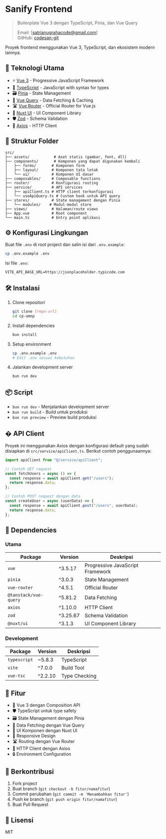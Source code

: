 # Sanify Frontend

> Boilerplate Vue 3 dengan TypeScript, Pinia, dan Vue Query
>
> Email: [satrianugrahacode@gmail.com]  
> GitHub: [codesan-git](https://github.com/codesan-git)

Proyek frontend menggunakan Vue 3, TypeScript, dan ekosistem modern lainnya.

## 🚀 Teknologi Utama

- ⚡ [Vue 3](https://vuejs.org/) - Progressive JavaScript Framework
- 🎨 [TypeScript](https://www.typescriptlang.org/) - JavaScript with syntax for types
- 🗃️ [Pinia](https://pinia.vuejs.org/) - State Management
- 🔄 [Vue Query](https://tanstack.com/query/latest) - Data Fetching & Caching
- 🛣️ [Vue Router](https://router.vuejs.org/) - Official Router for Vue.js
- 🎨 [Nuxt UI](https://ui.nuxt.com/) - UI Component Library
- 🛡️ [Zod](https://zod.dev/) - Schema Validation
- 📡 [Axios](https://axios-http.com/) - HTTP Client

## 📁 Struktur Folder

```
src/
├── assets/           # Aset statis (gambar, font, dll)
├── components/       # Komponen yang dapat digunakan kembali
│   ├── forms/       # Komponen form
│   ├── layout/      # Komponen tata letak
│   └── ui/          # Komponen UI dasar
├── composables/     # Composable functions
├── router/          # Konfigurasi routing
├── service/         # API services
│   ├── apiClient.ts # HTTP client terkonfigurasi
│   └── useApiQuery.ts # Custom hook untuk API query
├── stores/          # State management dengan Pinia
│   └── modules/    # Modul-modul store
├── views/           # Halaman/route views
├── App.vue          # Root component
└── main.ts          # Entry point aplikasi
```

## ⚙️ Konfigurasi Lingkungan

Buat file `.env` di root project dan salin isi dari `.env.example`:

```bash
cp .env.example .env
```

Isi file `.env`:

```env
VITE_API_BASE_URL=https://jsonplaceholder.typicode.com
```

## 🛠️ Instalasi

1. Clone repositori

   ```bash
   git clone [repo-url]
   cd cp-umnp
   ```

2. Install dependencies

   ```bash
   bun install
   ```

3. Setup environment

   ```bash
   cp .env.example .env
   # Edit .env sesuai kebutuhan
   ```

4. Jalankan development server
   ```bash
   bun run dev
   ```

## 📦 Script

- `bun run dev` - Menjalankan development server
- `bun run build` - Build untuk produksi
- `bun run preview` - Preview build produksi

## � API Client

Proyek ini menggunakan Axios dengan konfigurasi default yang sudah disiapkan di `src/service/apiClient.ts`. Berikut contoh penggunaannya:

```typescript
import apiClient from "@/service/apiClient";

// Contoh GET request
const fetchUsers = async () => {
  const response = await apiClient.get("/users");
  return response.data;
};

// Contoh POST request dengan data
const createUser = async (userData) => {
  const response = await apiClient.post("/users", userData);
  return response.data;
};
```

## 🔧 Dependencies

### Utama

| Package               | Version  | Deskripsi                        |
| --------------------- | -------- | -------------------------------- |
| `vue`                 | ^3.5.17  | Progressive JavaScript Framework |
| `pinia`               | ^3.0.3   | State Management                 |
| `vue-router`          | ^4.5.1   | Official Router                  |
| `@tanstack/vue-query` | ^5.81.2  | Data Fetching                    |
| `axios`               | ^1.10.0  | HTTP Client                      |
| `zod`                 | ^3.25.67 | Schema Validation                |
| `@nuxt/ui`            | ^3.1.3   | UI Component Library             |

### Development

| Package      | Version | Deskripsi     |
| ------------ | ------- | ------------- |
| `typescript` | ~5.8.3  | TypeScript    |
| `vite`       | ^7.0.0  | Build Tool    |
| `vue-tsc`    | ^2.2.10 | Type Checking |

## 🌟 Fitur

- 🎯 Vue 3 dengan Composition API
- 🛡️ TypeScript untuk type safety
- 🗃️ State Management dengan Pinia
- 🔄 Data Fetching dengan Vue Query
- 🎨 UI Komponen dengan Nuxt UI
- 📱 Responsive Design
- 🛣️ Routing dengan Vue Router
- 🔌 HTTP Client dengan Axios
- 🔒 Environment Configuration

## 🤝 Berkontribusi

1. Fork project
2. Buat branch (`git checkout -b fitur/namafitur`)
3. Commit perubahan (`git commit -m 'Menambahkan fitur'`)
4. Push ke branch (`git push origin fitur/namafitur`)
5. Buat Pull Request

## 📜 Lisensi

MIT
